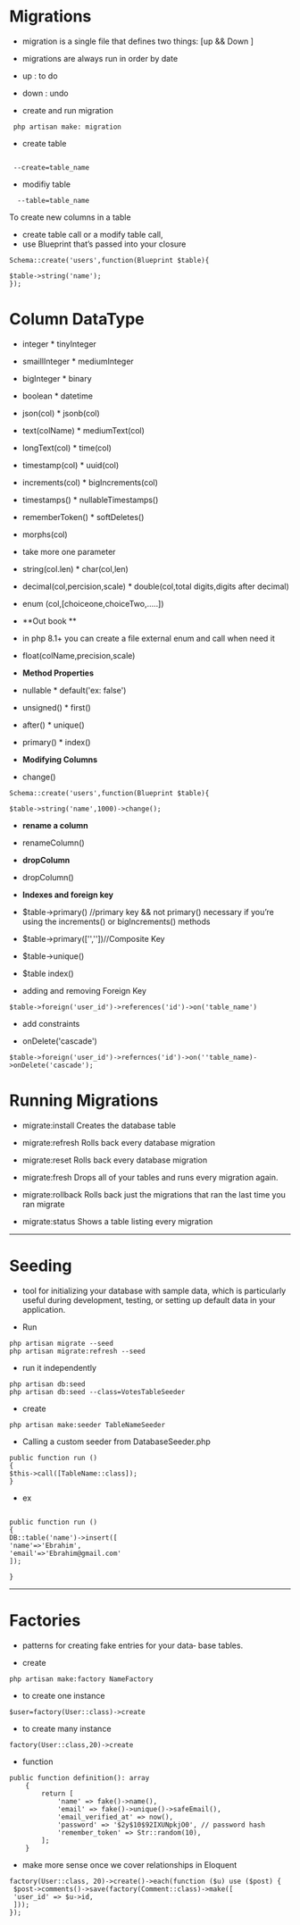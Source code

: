 # Migrations
* migration is a single file that defines two things: [up && Down ]
 
- migrations are always run in order by date

- up  :  to do 
- down : undo 

- create and run migration 
```
 php artisan make: migration 
```

- create table 
 ```
  
  --create=table_name

```
- modifiy table
```
  --table=table_name

```
To create new columns in a table 
- create table call or a modify table call,
- use Blueprint that’s passed into your closure

```
Schema::create('users',function(Blueprint $table){

$table->string('name');
});
```
# Column DataType
* integer          * tinyInteger
* smaillInteger    * mediumInteger
* bigInteger       * binary
* boolean          * datetime
* json(col)        * jsonb(col)
* text(colName)    * mediumText(col)
* longText(col)    * time(col)
* timestamp(col)   * uuid(col)
* increments(col)  * bigIncrements(col)
* timestamps()     * nullableTimestamps()
* rememberToken()  * softDeletes()
* morphs(col)

* take more one parameter
* string(col.len)                     * char(col,len)
* decimal(col,percision,scale)        * double(col,total digits,digits after decimal)
* enum (col,[choiceone,choiceTwo,.....])
* **Out book **
- in php 8.1+ you can create a file external enum and call when need it 
* float(colName,precision,scale)


* **Method Properties**

* nullable    * default('ex: false')
* unsigned()  * first()  
* after()     * unique()
* primary()   * index()

* **Modifying Columns**

* change()

```
Schema::create('users',function(Blueprint $table){

$table->string('name',1000)->change();

```

* **rename a column**
* renameColumn()

* **dropColumn**
* dropColumn()

* **Indexes and foreign key**

* $table->primary() //primary key &&  not primary() necessary if you’re using the increments() or bigIncrements() methods
* $table->primary(['',''])//Composite Key
* $table->unique()
* $table index() 

* adding and removing Foreign Key
```
$table->foreign('user_id')->references('id')->on('table_name')
```
* add constraints 
- onDelete('cascade')
```
$table->foreign('user_id')->refernces('id')->on(''table_name)->onDelete('cascade');
```

# Running Migrations

* migrate:install
Creates the database table

* migrate:refresh
Rolls back every database migration 

* migrate:reset
Rolls back every database migration

* migrate:fresh
Drops all of your tables and runs every migration again.

* migrate:rollback
Rolls back just the migrations that ran the last time you ran migrate

* migrate:status
Shows a table listing every migration
______________________________________________________________________________________________________________
# Seeding 
 * tool for initializing your database with sample data, which is particularly useful during development, testing, or setting up default data in your application.


* Run 
```
php artisan migrate --seed
php artisan migrate:refresh --seed

```
*  run it independently
```
php artisan db:seed
php artisan db:seed --class=VotesTableSeeder

```

* create 
```
php artisan make:seeder TableNameSeeder
```
*  Calling a custom seeder from DatabaseSeeder.php

```
public function run ()
{
$this->call([TableName::class]); 
}

```
* ex

```

public function run ()
{
DB::table('name')->insert([
'name'=>'Ebrahim',
'email'=>'Ebrahim@gmail.com'
]);

}
```
____________________________________________________________________________
# Factories

* patterns for creating fake entries for your data‐
base tables.

* create 
```
php artisan make:factory NameFactory
```
* to create one instance
```
$user=factory(User::class)->create
```
* to create many instance
```
factory(User::class,20)->create 
```
* function 

```
public function definition(): array
    {
        return [
            'name' => fake()->name(),
            'email' => fake()->unique()->safeEmail(),
            'email_verified_at' => now(),
            'password' => '$2y$10$92IXUNpkjO0', // password hash
            'remember_token' => Str::random(10),
        ];
    }
```
* make more sense once we cover relationships in Eloquent
```
factory(User::class, 20)->create()->each(function ($u) use ($post) {
 $post->comments()->save(factory(Comment::class)->make([
 'user_id' => $u->id,
 ]));
});

```
